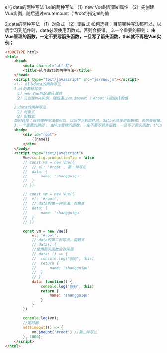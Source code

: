 el与data的两种写法
	1.el的两种写法
	（1）new Vue时配置el属性
	（2）先创建Vue实例，随后通过vm.￥mount（'#root')指定el的值

  2.data的两种写法
	（1）对象式
	（2）函数式
	如何选择：目前哪种写法都可以，以后学习到组件时，data必须使用函数式，否则会报错。
	3.一个重要的原则： **由Vue管理的函数，一定不要写箭头函数，一旦写了箭头函数，this就不再是Vue实例；**


```html
<!DOCTYPE html>
<html>
	<head>
		<meta charset="utf-8">
		<title>el与data的两种写法</title>
	</head>
	<script type="text/javascript" src="js/vue.js"></script>
	<!-- el与data的两种写法
	1.el的两种写法
	（1）new Vue时配置el属性
	（2）先创建Vue实例，随后通过vm.$mount（'#root')指定el的值

	2.data的两种写法
	（1）对象式
	（2）函数式
	如何选择：目前哪种写法都可以，以后学习到组件时，data必须使用函数式，否则会报错。
	3.一个重要的原则： 由Vue管理的函数，一定不要写箭头函数，一旦写了箭头函数，this就不再是Vue实例； -->
	<body>
		<div id="root">
			{{name}}
		</div>
	</body>
	<script type="text/javascript">
		Vue.config.productionTip = false
		// const vm = new Vue({
		// 	// el: '#root', 第一种写法
		// 	data: {
		// 		name: 'shangguigu'
		// 	}
		// })

		// const vm = new Vue({
		// 	el: '#root',
		// 	// data的第一种写法，对象式
		// 	data: {
		// 		name: 'shangguigu'
		// 	}
		// })

		const vm = new Vue({
			el: '#root',
			// data的第二种写法，函数式
			// data() {
			//使用箭头函数会有问题	
			// data: () => {
			// 	console.log("@@@", this)
			// 	return {
			// 		name: 'shangguigu'
			// 	}
			// }
			data: function() {
				console.log('@@@', this)
				return {
					name: 'shangguigu'
				}
			}
		})

		console.log(vm);
		//定时器
		setTimeout(() => {
			vm.$mount('#root') //第二种写法
		}, 1000);
	</script>
</html>
```